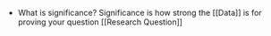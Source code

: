 - What is significance?
	Significance is how strong the [[Data]] is for proving your question [[Research Question]]